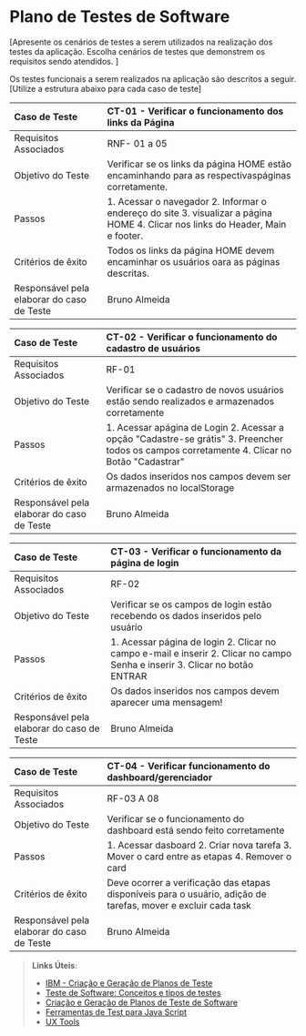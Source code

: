 # Plano de Testes de Software

[Apresente os cenários de testes a serem utilizados na realização dos testes da aplicação. Escolha cenários de testes que demonstrem os requisitos sendo atendidos. ]

Os testes funcionais a serem realizados na aplicação são descritos a seguir. [Utilize a estrutura abaixo para cada caso de teste]


|Caso de Teste   | CT-01 - Verificar o funcionamento dos links da Página |
|:---|:---|
| Requisitos Associados | RNF- 01 a 05|
| Objetivo do Teste | Verificar se os links da página HOME estão encaminhando para as respectivaspáginas corretamente. |
| Passos | 1. Acessar o navegador 2. Informar o endereço do site 3. visualizar a página HOME 4. Clicar nos links do Header, Main e footer.  |
| Critérios de êxito | Todos os links da página HOME devem encaminhar os usuários oara as páginas descritas.  |
| Responsável pela elaborar do caso de Teste | Bruno Almeida |

|Caso de Teste    | CT-02 - Verificar o funcionamento do cadastro de usuários |
|:---|:---|
| Requisitos Associados | RF-01 |
| Objetivo do Teste | Verificar se o cadastro de novos usuários estão sendo realizados e armazenados corretamente |
| Passos | 1. Acessar apágina de Login 2. Acessar a opção "Cadastre-se grátis" 3. Preencher todos os campos corretamente 4. Clicar no Botão "Cadastrar" |
| Critérios de êxito | Os dados inseridos nos campos devem ser armazenados no localStorage  |
| Responsável pela elaborar do caso de Teste | Bruno Almeida |

|Caso de Teste    | CT-03 - Verificar o funcionamento da página de login |
|:---|:---|
| Requisitos Associados | RF-02 |
| Objetivo do Teste | Verificar se os campos de login estão recebendo os dados inseridos pelo usuário |
| Passos | 1. Acessar página de login 2. Clicar no campo e-mail e inserir 2. Clicar no campo Senha e inserir 3. Clicar no botão ENTRAR |
| Critérios de êxito | Os dados inseridos nos campos devem aparecer uma mensagem!  |
| Responsável pela elaborar do caso de Teste | Bruno Almeida |

|Caso de Teste    | CT-04 - Verificar funcionamento do dashboard/gerenciador |
|:---|:---|
| Requisitos Associados | RF-03 A 08 |
| Objetivo do Teste | Verificar se o funcionamento do dashboard está sendo feito corretamente |
| Passos | 1. Acessar dasboard 2. Criar nova tarefa 3. Mover o card entre as etapas 4. Remover o card |
| Critérios de êxito | Deve ocorrer a verificação das etapas disponíveis para o usuário, adição de tarefas, mover e excluir cada task |
| Responsável pela elaborar do caso de Teste | Bruno Almeida |
 
> **Links Úteis**:
> - [IBM - Criação e Geração de Planos de Teste](https://www.ibm.com/developerworks/br/local/rational/criacao_geracao_planos_testes_software/index.html)
> -  [Teste de Software: Conceitos e tipos de testes](https://blog.onedaytesting.com.br/teste-de-software/)
> - [Criação e Geração de Planos de Teste de Software](https://www.ibm.com/developerworks/br/local/rational/criacao_geracao_planos_testes_software/index.html)
> - [Ferramentas de Test para Java Script](https://geekflare.com/javascript-unit-testing/)
> - [UX Tools](https://uxdesign.cc/ux-user-research-and-user-testing-tools-2d339d379dc7)
